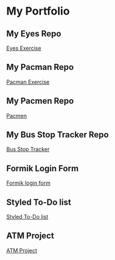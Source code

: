 # My Portfolio
## My Eyes Repo
<a href="https://bermudaog.github.io/eyes/"> Eyes Exercise </a>
## My Pacman Repo
<a href="https://bermudaog.github.io/pacman/"> Pacman Exercise </a>
## My Pacmen Repo
<a href="https://bermudaog.github.io/Pacmen/"> Pacmen </a>
## My Bus Stop Tracker Repo
<a href="https://bermudaog.github.io/BusStopTracker/"> Bus Stop Tracker </a>
## Formik Login Form
<a href="https://bermudaog.github.io/formik-login-form/"> Formik login form </a>
## Styled To-Do list
<a href="https://bermudaog.github.io/Styled-To-Do-list/"> Styled To-Do list </a>
## ATM Project
<a href="https://bermudaog.github.io/atm-project/"> ATM Project </a>
